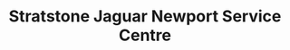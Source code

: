 ---
title: "Stratstone Jaguar Newport Service Centre"
url: /newport/stratstone-jaguar-newport-service-centre/
shop: car
---